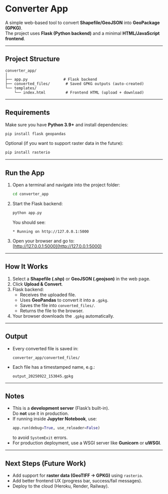 # Converter App

A simple web-based tool to convert **Shapefile/GeoJSON** into **GeoPackage (GPKG)**.  
The project uses **Flask (Python backend)** and a minimal **HTML/JavaScript frontend**.  

---

## Project Structure

```
converter_app/
│
├── app.py                # Flask backend
├── converted_files/       # Saved GPKG outputs (auto-created)
└── templates/
    └── index.html         # Frontend HTML (upload + download)
```

---

## Requirements

Make sure you have **Python 3.9+** and install dependencies:

```bash
pip install flask geopandas
```

Optional (if you want to support raster data in the future):
```bash
pip install rasterio
```

---

## Run the App

1. Open a terminal and navigate into the project folder:

   ```bash
   cd converter_app
   ```

2. Start the Flask backend:

   ```bash
   python app.py
   ```

   You should see:

   ```
   * Running on http://127.0.0.1:5000
   ```

3. Open your browser and go to:  
    [http://127.0.0.1:5000](http://127.0.0.1:5000)

---

## How It Works

1. Select a **Shapefile (.shp)** or **GeoJSON (.geojson)** in the web page.  
2. Click **Upload & Convert**.  
3. Flask backend:
   - Receives the uploaded file.
   - Uses **GeoPandas** to convert it into a `.gpkg`.
   - Saves the file into `converted_files/`.
   - Returns the file to the browser.
4. Your browser downloads the `.gpkg` automatically.  

---

## Output

- Every converted file is saved in:
  ```
  converter_app/converted_files/
  ```
- Each file has a timestamped name, e.g.:
  ```
  output_20250922_153045.gpkg
  ```

---

## Notes

- This is a **development server** (Flask’s built-in).  
  Do **not** use it in production.  
- If running inside **Jupyter Notebook**, use:
  ```python
  app.run(debug=True, use_reloader=False)
  ```
  to avoid `SystemExit` errors.  
- For production deployment, use a WSGI server like **Gunicorn** or **uWSGI**.  

---

## Next Steps (Future Work)

- Add support for **raster data (GeoTIFF → GPKG)** using `rasterio`.  
- Add better frontend UX (progress bar, success/fail messages).  
- Deploy to the cloud (Heroku, Render, Railway).  
